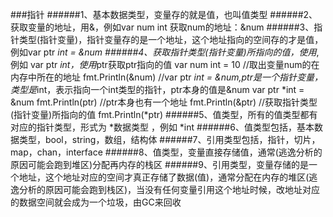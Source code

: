 ###指针
######1、基本数据类型，变量存的就是值，也叫值类型
######2、获取变量的地址，用&，例如var num int 获取num的地址：&num
######3、指针类型(指针变量)，指针变量存的是一个地址，这个地址指向的空间存的才是值，例如var ptr *int = &num
######4、获取指针类型(指针变量)所指向的值，使用*,例如 var ptr *int，使用*ptr获取ptr指向的值
    var num int = 10
	//取出变量num的在内存中所在的地址
	fmt.Println(&num)
	//var ptr *int = &num,ptr是一个指针变量，类型是*int，表示指向一个int类型的指针，ptr本身的值是&num
	var ptr *int = &num
	fmt.Println(ptr)
	//ptr本身也有一个地址
	fmt.Println(&ptr)
	//获取指针类型(指针变量)所指向的值
	fmt.Println(*ptr)
######5、值类型，所有的值类型都有对应的指针类型，形式为 *数据类型 ，例如 *int
######6、值类型包括，基本数据类型，bool，string，数组，结构体
######7、引用类型包括，指针，切片，map，chan，interface
######8、值类型，变量直接存储值，通常(逃逸分析的原因可能会跑到堆区)分配再内存的栈区
######9、引用类型，变量存储的是一个地址，这个地址对应的空间才真正存储了数据(值)，通常分配在内存的堆区(逃逸分析的原因可能会跑到栈区)，当没有任何变量引用这个地址时候，改地址对应的数据空间就会成为一个垃圾，由GC来回收